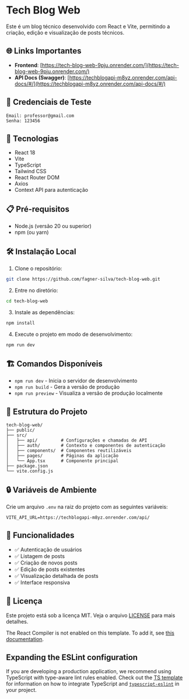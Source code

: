# Tech Blog Web

Este é um blog técnico desenvolvido com React e Vite, permitindo a criação, edição e visualização de posts técnicos.

## 🌐 Links Importantes

- **Frontend**: [https://tech-blog-web-9pju.onrender.com/](https://tech-blog-web-9pju.onrender.com/)
- **API Docs (Swagger)**: [https://techblogapi-m8yz.onrender.com/api-docs/#/](https://techblogapi-m8yz.onrender.com/api-docs/#/)

## 👤 Credenciais de Teste

```
Email: professor@gmail.com
Senha: 123456
```

## 🚀 Tecnologias

- React 18
- Vite
- TypeScript
- Tailwind CSS
- React Router DOM
- Axios
- Context API para autenticação

## 📋 Pré-requisitos

- Node.js (versão 20 ou superior)
- npm (ou yarn)

## 🛠️ Instalação Local

1. Clone o repositório:
```bash
git clone https://github.com/fagner-silva/tech-blog-web.git
```

2. Entre no diretório:
```bash
cd tech-blog-web
```

3. Instale as dependências:
```bash
npm install
```

4. Execute o projeto em modo de desenvolvimento:
```bash
npm run dev
```

## 🏗️ Comandos Disponíveis

- `npm run dev` - Inicia o servidor de desenvolvimento
- `npm run build` - Gera a versão de produção
- `npm run preview` - Visualiza a versão de produção localmente

## 📁 Estrutura do Projeto

```
tech-blog-web/
├── public/
├── src/
│   ├── api/         # Configurações e chamadas de API
│   ├── auth/        # Contexto e componentes de autenticação
│   ├── components/  # Componentes reutilizáveis
│   ├── pages/       # Páginas da aplicação
│   └── App.tsx      # Componente principal
├── package.json
└── vite.config.js
```

## 🔒 Variáveis de Ambiente

Crie um arquivo `.env` na raiz do projeto com as seguintes variáveis:

```env
VITE_API_URL=https://techblogapi-m8yz.onrender.com/api/
```

## 📱 Funcionalidades

- ✅ Autenticação de usuários
- ✅ Listagem de posts
- ✅ Criação de novos posts
- ✅ Edição de posts existentes
- ✅ Visualização detalhada de posts
- ✅ Interface responsiva


## 📝 Licença

Este projeto está sob a licença MIT. Veja o arquivo [LICENSE](LICENSE) para mais detalhes.

The React Compiler is not enabled on this template. To add it, see [this documentation](https://react.dev/learn/react-compiler/installation).

## Expanding the ESLint configuration

If you are developing a production application, we recommend using TypeScript with type-aware lint rules enabled. Check out the [TS template](https://github.com/vitejs/vite/tree/main/packages/create-vite/template-react-ts) for information on how to integrate TypeScript and [`typescript-eslint`](https://typescript-eslint.io) in your project.
